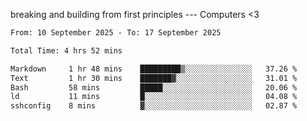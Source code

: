 breaking and building from first principles --- Computers <3

<!--START_SECTION:waka-->

```txt
From: 10 September 2025 - To: 17 September 2025

Total Time: 4 hrs 52 mins

Markdown     1 hr 48 mins    █████████▒░░░░░░░░░░░░░░░   37.26 %
Text         1 hr 30 mins    ███████▓░░░░░░░░░░░░░░░░░   31.01 %
Bash         58 mins         █████░░░░░░░░░░░░░░░░░░░░   20.06 %
ld           11 mins         █░░░░░░░░░░░░░░░░░░░░░░░░   04.08 %
sshconfig    8 mins          ▓░░░░░░░░░░░░░░░░░░░░░░░░   02.87 %
```

<!--END_SECTION:waka-->
